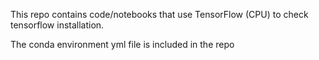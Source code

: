 This repo contains code/notebooks that use TensorFlow (CPU) to check tensorflow installation.

The conda environment yml file is included in the repo
